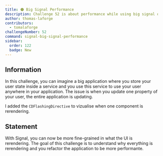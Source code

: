 ```yaml
---
title: 🟠 Big Signal Performance
description: Challenge 52 is about performance while using big signal object
author: thomas-laforge
contributors:
  - tomalaforge
challengeNumber: 52
command: signal-big-signal-performance
sidebar:
  order: 122
  badge: New
---
```


## Information

In this challenge, you can imagine a big application where you store your user state inside a service and you use this service to use your user anywhere in your application.
The issue is when you update one property of your user, the entire application is updating.

I added the `CDFlashingDirective` to vizualise when one component is rerendering.

## Statement

With Signal, you can now be more fine-grained in what the UI is rerendering. The goal of this challenge is to understand why everything is rerendering and you refactor the application to be more performante.

